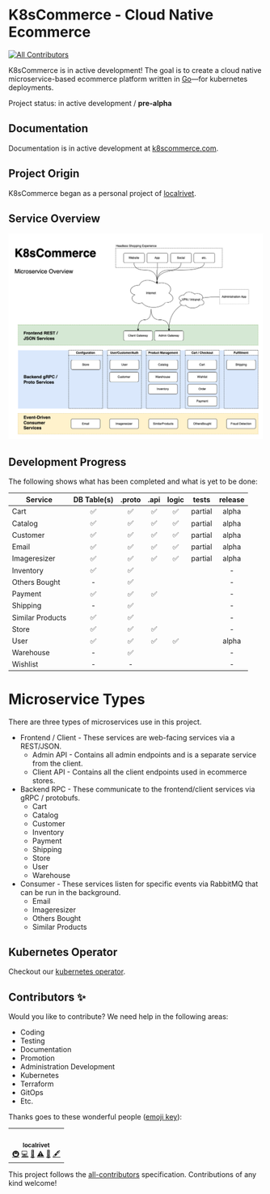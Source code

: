 # K8sCommerce - Cloud Native Ecommerce

<!-- ALL-CONTRIBUTORS-BADGE:START - Do not remove or modify this section -->

[![All Contributors](https://img.shields.io/badge/all_contributors-1-orange.svg?style=flat-square)](#contributors-)

<!-- ALL-CONTRIBUTORS-BADGE:END -->

K8sCommerce is in active development! The goal is to create a cloud native microservice-based ecommerce platform written in [Go](https://go.dev/)—for kubernetes deployments.

Project status: in active development / **pre-alpha**

## Documentation

Documentation is in active development at [k8scommerce.com](https://k8scommerce.com/).

## Project Origin

K8sCommerce began as a personal project of [localrivet](https://github.com/localrivet).

## Service Overview

![K8sCommerce Overview](docs/K8sCommerceOverview.drawio.png)

## Development Progress

The following shows what has been completed and what is yet to be done:

| Service          |    DB Table(s)     |       .proto       |        .api        |       logic        |  tests  | release |
| ---------------- | :----------------: | :----------------: | :----------------: | :----------------: | :-----: | :-----: |
| Cart             | :white_check_mark: | :white_check_mark: | :white_check_mark: | :white_check_mark: | partial |  alpha  |
| Catalog          | :white_check_mark: | :white_check_mark: | :white_check_mark: | :white_check_mark: | partial |  alpha  |
| Customer         | :white_check_mark: | :white_check_mark: | :white_check_mark: | :white_check_mark: | partial |  alpha  |
| Email            | :white_check_mark: | :white_check_mark: | :white_check_mark: | :white_check_mark: | partial |  alpha  |
| Imageresizer     | :white_check_mark: | :white_check_mark: | :white_check_mark: | :white_check_mark: | partial |  alpha  |
| Inventory        | :white_check_mark: | :white_check_mark: |                    |                    |         |    -    |
| Others Bought    |         -          | :white_check_mark: |                    |                    |         |    -    |
| Payment          | :white_check_mark: | :white_check_mark: | :white_check_mark: |                    |         |    -    |
| Shipping         |         -          | :white_check_mark: |                    |                    |         |    -    |
| Similar Products | :white_check_mark: | :white_check_mark: |                    |                    |         |    -    |
| Store            | :white_check_mark: | :white_check_mark: | :white_check_mark: |                    |         |    -    |
| User             | :white_check_mark: | :white_check_mark: | :white_check_mark: | :white_check_mark: |         |  alpha  |
| Warehouse        |         -          | :white_check_mark: |                    |                    |         |    -    |
| Wishlist         |         -          |         -          |                    |                    |         |    -    |

# Microservice Types

There are three types of microservices use in this project.

- Frontend / Client - These services are web-facing services via a REST/JSON.
  - Admin API - Contains all admin endpoints and is a separate service from the client.
  - Client API - Contains all the client endpoints used in ecommerce stores.
- Backend RPC - These communicate to the frontend/client services via gRPC / protobufs.
  - Cart
  - Catalog
  - Customer
  - Inventory
  - Payment
  - Shipping
  - Store
  - User
  - Warehouse
- Consumer - These services listen for specific events via RabbitMQ that can be run in the background.
  - Email
  - Imageresizer
  - Others Bought
  - Similar Products

## Kubernetes Operator

Checkout our [kubernetes operator](https://github.com/k8scommerce/cluster-operator).

## Contributors ✨

Would you like to contribute? We need help in the following areas:

- Coding
- Testing
- Documentation
- Promotion
- Administration Development
- Kubernetes
- Terraform
- GitOps
- Etc.

Thanks goes to these wonderful people ([emoji key](https://allcontributors.org/docs/en/emoji-key)):

<!-- ALL-CONTRIBUTORS-LIST:START - Do not remove or modify this section -->
<!-- prettier-ignore-start -->
<!-- markdownlint-disable -->
<table>
  <tr>
    <td align="center"><a href="https://github.com/localrivet"><img src="https://avatars.githubusercontent.com/u/833950?v=4?s=100" width="100px;" alt=""/><br /><sub><b>localrivet</b></sub></a><br /><a href="#infra-localrivet" title="Infrastructure (Hosting, Build-Tools, etc)">🚇</a> <a href="https://github.com/k8scommerce/k8scommerce/commits?author=localrivet" title="Code">💻</a> <a href="https://github.com/k8scommerce/k8scommerce/commits?author=localrivet" title="Documentation">📖</a> <a href="https://github.com/k8scommerce/k8scommerce/commits?author=localrivet" title="Tests">⚠️</a> <a href="#maintenance-localrivet" title="Maintenance">🚧</a> <a href="#content-localrivet" title="Content">🖋</a></td>
  </tr>
</table>

<!-- markdownlint-restore -->
<!-- prettier-ignore-end -->

<!-- ALL-CONTRIBUTORS-LIST:END -->

This project follows the [all-contributors](https://github.com/all-contributors/all-contributors) specification. Contributions of any kind welcome!
